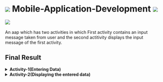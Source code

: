 # <img src="https://media.giphy.com/media/UQJlZ2OcaCA2RLfGiZ/giphy.gif" width="50px"> Mobile-Application-Development <img src="https://media.giphy.com/media/1zJCH8LUcs3lTlcoJB/giphy.gif" width="90px">

<img src="https://media.giphy.com/media/YOXaldOyoajendc70a/giphy.gif" width="200px">

An aap which has two activities in which First activity contains an input message taken from user and the second actitivity displays the input message of the first activity.

## Final Result
<details>
<summary><strong>Activity-1(Entering Data)</strong></summary>
<img src="./Output/Activity-1.png" width=200px/>
</details>
<details>
<summary><strong>Activity-2(Displaying the entered data)</strong></summary>
<img src="./Output/Activity-2.png" width=200px/>
</details>
